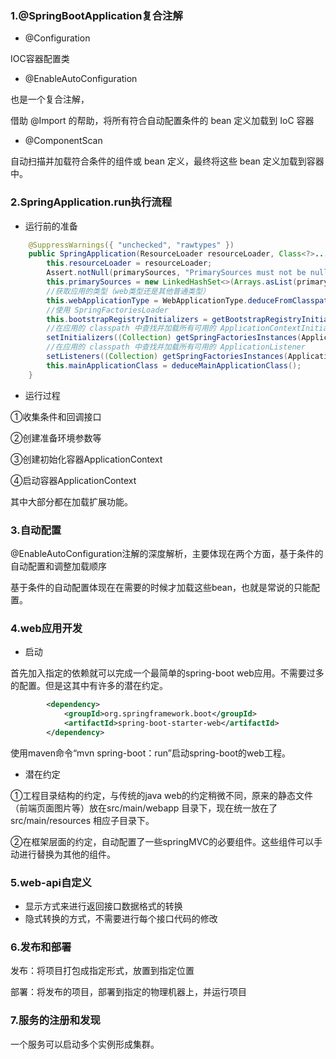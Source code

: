 ### 1.@SpringBootApplication复合注解

- @Configuration

IOC容器配置类

- @EnableAutoConfiguration

也是一个复合注解，

借助 @Import 的帮助，将所有符合自动配置条件的 bean 定义加载到 IoC 容器

- @ComponentScan

自动扫描并加载符合条件的组件或 bean 定义，最终将这些 bean 定义加载到容器中。

### 2.SpringApplication.run执行流程

- 运行前的准备

```java
	@SuppressWarnings({ "unchecked", "rawtypes" })
	public SpringApplication(ResourceLoader resourceLoader, Class<?>... primarySources) {
		this.resourceLoader = resourceLoader;
		Assert.notNull(primarySources, "PrimarySources must not be null");
		this.primarySources = new LinkedHashSet<>(Arrays.asList(primarySources));
        //获取应用的类型（web类型还是其他普通类型）
		this.webApplicationType = WebApplicationType.deduceFromClasspath();
        //使用 SpringFactoriesLoader 
		this.bootstrapRegistryInitializers = getBootstrapRegistryInitializersFromSpringFactories();
        //在应用的 classpath 中查找并加载所有可用的 ApplicationContextInitializer
		setInitializers((Collection) getSpringFactoriesInstances(ApplicationContextInitializer.class));
        //在应用的 classpath 中查找并加载所有可用的 ApplicationListener
		setListeners((Collection) getSpringFactoriesInstances(ApplicationListener.class));
		this.mainApplicationClass = deduceMainApplicationClass();
	}
```

- 运行过程

①收集条件和回调接口

②创建准备环境参数等

③创建初始化容器ApplicationContext 

④启动容器ApplicationContext 

其中大部分都在加载扩展功能。

### 3.自动配置

 @EnableAutoConfiguration注解的深度解析，主要体现在两个方面，基于条件的自动配置和调整加载顺序

基于条件的自动配置体现在在需要的时候才加载这些bean，也就是常说的只能配置。

### 4.web应用开发

- 启动

首先加入指定的依赖就可以完成一个最简单的spring-boot web应用。不需要过多的配置。但是这其中有许多的潜在约定。

```xml
		<dependency>
			<groupId>org.springframework.boot</groupId>
			<artifactId>spring-boot-starter-web</artifactId>
		</dependency>
```

使用maven命令“mvn spring-boot：run”启动spring-boot的web工程。

- 潜在约定

①工程目录结构的约定，与传统的java web的约定稍微不同，原来的静态文件（前端页面图片等）放在src/main/webapp 目录下，现在统一放在了src/main/resources 相应子目录下。

②在框架层面的约定，自动配置了一些springMVC的必要组件。这些组件可以手动进行替换为其他的组件。

### 5.web-api自定义

- 显示方式来进行返回接口数据格式的转换
- 隐式转换的方式，不需要进行每个接口代码的修改

### 6.发布和部署

发布：将项目打包成指定形式，放置到指定位置

部署：将发布的项目，部署到指定的物理机器上，并运行项目

### 7.服务的注册和发现

一个服务可以启动多个实例形成集群。